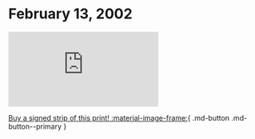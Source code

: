 # February 13, 2002

![](https://www.achewood.com/comic.php?date=02132002)

[Buy a signed strip of this print! :material-image-frame:](https://achewood-holiday-pop-up.myshopify.com/products/strip#02132002){ .md-button .md-button--primary }
